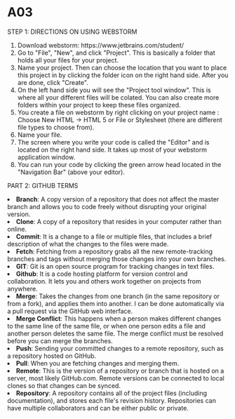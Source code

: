 # A03
STEP 1: DIRECTIONS ON USING WEBSTORM 

<ol>
<li>
Download webstorm: https://www.jetbrains.com/student/ 

<li>
Go to "File", "New", and click "Project". This is basically a folder that holds all your files for your project. 

<li>
Name your project. Then can choose the location that you want to place this project in by clicking the folder icon on the right hand side. After you are done, click "Create".

<li>
On the left hand side you will see the "Project tool window". This is where all your different files will be colated. You can also create more folders within your project to keep these files organized.
<li>
You create a file on webstorm by right  clicking on your project name : Choose New  HTML -> HTML 5 or File or Stylesheet (there are different file types to choose from). 
<li>
Name your file.
<li>
The screen where you write your code is called the "Editor" and is located on the right hand side. It takes up most of your webstorm application window. 
<li>
You can run your code  by clicking the green arrow head located in the "Navigation Bar" (above your editor).
</li>
</ol>


PART 2: GITHUB TERMS
  <li><b>Branch</b>: A copy version of a repository that does not affect the master branch and allows you to code freely without disrupting your original version.
  
  <li><b>Clone</b>: A copy of a repository that resides in your computer rather than online.

  <li><b>Commit</b>: It is a change to a file or multiple files, that includes a brief description of what the changes to the files were made.
 
<li><b>Fetch</b>: Fetching from a repository grabs all the new remote-tracking branches and tags without merging those changes into your own branches.
<li><b>GIT</b>: Git is an open source program for tracking changes in text files.
  
<li><b>Github</b>: It is a code hosting platform for version control and collaboration. It lets you and others work together on projects from anywhere. 
  
  <li><b>Merge</b>: Takes the changes from one branch (in the same repository or from a fork), and applies them into another. I can be done automatically via a pull request via the GitHub web interface.
  
  <li><b>Merge Conflict</b>: This happens when a person makes different changes to the same line of the same file, or when one person edits a file and another person deletes the same file. The merge conflict must be resolved before you can merge the branches.
    
    
  <li><b>Push</b>: Sending your committed changes to a remote repository, such as a repository hosted on GitHub.

  <li><b>Pull</b>: When you are fetching changes and merging them.

  <li><b>Remote</b>: This is the version of a repository or branch that is hosted on a server, most likely GitHub.com. Remote versions can be connected to local clones so that changes can be synced.
  
  <li><b>Repository</b>: A repository contains all of the project files (including documentation), and stores each file's revision history. Repositories can have multiple collaborators and can be either public or private.
